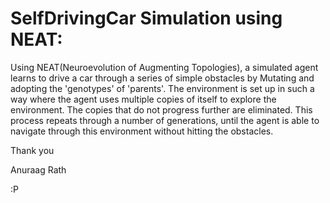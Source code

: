 # SelfDrivingCar Simulation using NEAT:
Using NEAT(Neuroevolution of Augmenting Topologies), a simulated agent learns to drive a car through a series of simple obstacles by Mutating and adopting the 'genotypes' of 'parents'. The environment is set up in such a way where the agent uses multiple copies of itself to explore the environment. The copies that do not progress further are eliminated. This process repeats through a number of generations, until the agent is able to navigate through this environment without hitting the obstacles.

Thank you

Anuraag Rath 

:P

